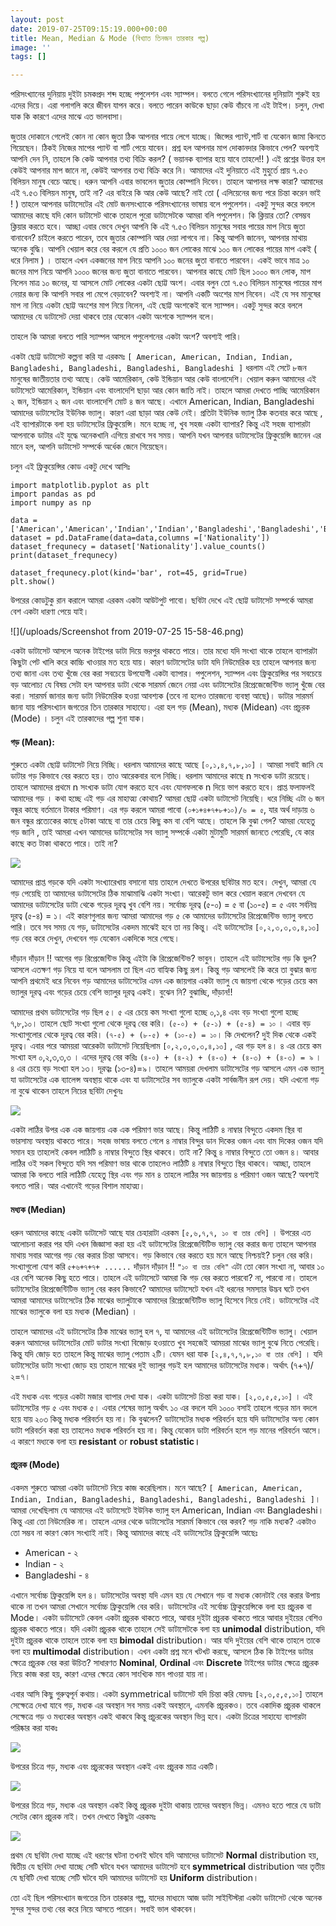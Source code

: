 ```yaml
---
layout: post
date: 2019-07-25T09:15:19.000+00:00
title: Mean, Median & Mode (বিখ্যাত তিনজন তারকার গল্প)
image: ''
tags: []

---
```

পরিসংখ্যানের দুনিয়ায় দুইটা চমকপ্রদ শব্দ হচ্ছে পপুলেশন এবং স্যাম্পল। বলতে গেলে পরিসংখ্যানের দুনিয়াটা শুরুই হয় এদের দিয়ে। এরা গলাগলি করে জীবন যাপন করে। বলতে পারেন কাউকে ছাড়া কেউ বাঁচবে না এই টাইপ। চলুন, দেখা যাক কি কারণে এদের মাঝে এত ভালবাসা।

জুতার দোকানে গেলেই কোন না কোন জুতা ঠিক আপনার পায়ে লেগে যাচ্ছে। জিন্সের প্যান্ট,শার্ট বা যেকোন জামা কিনতে গিয়েছেন। ঠিকই নিজের মাপের প্যান্ট বা শার্ট পেয়ে যাবেন। প্রশ্ন হল আপনার মাপ দোকানদার কিভাবে পেল? অবশ্যই আপনি দেন নি, তাহলে  কি কেউ আপনার তথ্য বিক্রি করল? ( ভয়ানক ব্যাপার হয়ে যাবে তাহলে!! ) এই প্রশ্নের উত্তর হল কেউই আপনার মাপ জানে না, কেউই আপনার তথ্য বিক্রি করে নি।  আমাদের এই দুনিয়াতে এই মুহুর্তে প্রায় ৭.৫৩ বিলিয়ন মানুষ বেচে আছে। ধরুন আপনি এবার ভাবলেন জুতার কোম্পানি দিবেন। তাহলে আপানর লক্ষ কারা? আমাদের এই ৭.৫৩ বিলিয়ন মানুষ, তাই না? এর বাইরে কি আর কেউ আছে? নাই তো ( এলিয়েনের জন্য পরে চিন্তা করেন ভাই ! ) তাহলে আপনার ডাটাসেটের এই মোট জনসংখ্যাকে পরিসংখ্যানের ভাষায় বলে পপুলেশন। একটু সুন্দর করে বললে আমাদের কাছে যদি কোন ডাটাসেট থাকে তাহলে পুরো ডাটাসেটকে আমরা বলি পপুলেশন। কি ক্লিয়ার তো? বেসম্ভব ক্লিয়ার করতে হবে। আচ্ছা এবার ভেবে দেখুন আপনি কি এই  ৭.৫৩ বিলিয়ন মানুষের সবার পায়ের মাপ নিয়ে জুতা বানাবেন? চাইলে করতে পারেন, তবে জুতার কোম্পানি আর দেয়া লাগবে না। কিন্তু আপনি জানেন, আপনার মাথায় অনেক বুদ্ধি। আপনি খেয়াল করে বের করলে যে প্রতি ১০০০ জন লোকের মাঝে ১০০ জন লোকের পায়ের মাপ একই ( ধরে নিলাম ) । তাহলে এখন একজনের মাপ নিয়ে আপনি ১০০ জনের জুতা বানাতে পারবেন। একই ভাবে  মাত্র ১০ জনের মাপ নিয়ে আপনি ১০০০ জনের জন্য জুতা বানাতে পারবেন। আপনার কাছে মোট ছিল ১০০০ জন লোক, মাপ নিলেন মাত্র ১০ জনের, যা আসলে মোট লোকের একটা ছোট্ট অংশ। এবার বলুন তো ৭.৫৩ বিলিয়ন মানুষের পায়ের মাপ নেয়ার জন্য কি আপনি সবার পা মেপে বেড়াবেন? অবশ্যই না। আপনি একটি অংশের মাপ নিবেন। এই যে সব মানুষের মাপ না নিয়ে একটা ছোট্ট অংশের মাপ নিয়ে নিলেন, এই ছোট্ট অংশকেই বলে স্যাম্পল। একটু সুন্দর করে বললে আমাদের যে ডাটাসেট দেয়া থাকবে তার যেকোন একটা অংশকে স্যাম্পল বলে।

তাহলে কি আমরা বলতে পারি স্যাম্পল আসলে পপুলেশনের একটা অংশ? অবশ্যই পারি।

একটা ছোট্ট ডাটাসেট কল্পনা করি যা এরকমঃ `[ American, American, Indian, Indian, Bangladeshi, Bangladeshi, Bangladeshi, Bangladeshi ]`  ধরলাম এই সেটে ৮জন মানুষের জাতীয়তার তথ্য আছে। কেউ আমেরিকান, কেউ ইন্ডিয়ান আর কেউ বাংলাদেশি। খেয়াল করুন আমাদের এই ডাটাসেটে আমেরিকান, ইন্ডিয়ান এবং বাংলাদেশি ছাড়া আর কোন জাতি নাই। তাহলে আমরা দেখতে পাচ্ছি আমেরিকান ২ জন, ইন্ডিয়ান ২ জন এবং বাংলাদেশি মোট ৪ জন আছে। এখানে American, Indian, Bangladeshi আমাদের ডাটাসেটের ইউনিক ভ্যালু। কারণ এরা ছাড়া আর কেউ নেই। প্রতিটা ইউনিক ভ্যালু ঠিক কতবার করে আছে , এই ব্যাপারটাকে বলা হয় ডাটাসেটের ফ্রিকুয়েন্সি। মনে হচ্ছে না, খুব সহজ একটা ব্যাপার? কিন্তু এই সহজ ব্যাপারটা আপনাকে ডাটার এই যুদ্ধে অনেকখানি এগিয়ে রাখবে সব সময়। আপনি যখন আপনার ডাটাসেটের ফ্রিকুয়েন্সি জানেন এর মানে হল, আপনি ডাটাসেট সম্পর্কে অর্ধেক জেনে গিয়েছেন।

চলুন এই ফ্রিকুয়েন্সির কোড একটু দেখে আসিঃ

    import matplotlib.pyplot as plt
    import pandas as pd
    import numpy as np
    
    data = ['American','American','Indian','Indian','Bangladeshi','Bangladeshi','Bangladeshi','Bangladeshi']
    dataset = pd.DataFrame(data=data,columns =['Nationality'])
    dataset_frequnecy = dataset['Nationality'].value_counts()
    print(dataset_frequnecy)
    
    dataset_frequnecy.plot(kind='bar', rot=45, grid=True)
    plt.show()

উপরের কোডটুকু রান করালে আমরা এরকম একটা আউটপুট পাবো। ছবিটা দেখে এই ছোট্ট ডাটাসেট সম্পর্কে আমরা বেশ একটা ধারণা পেয়ে যাই।

![](/uploads/Screenshot from 2019-07-25 15-58-46.png)

একটা ডাটাসেট আসলে অনেক টাইপের ডাটা দিয়ে ভরপুর থাকতে পারে। তার মধ্যে যদি সংখ্যা থাকে তাহলে ব্যাপারটা কিছুটা পেট খালি করে কাচ্চি খাওয়ার মত হয়ে যায়। কারণ ডাটাসেটের ডাটা যদি নিউমেরিক হয় তাহলে আপনার জন্য তথ্য জানা এবং তথ্য খুঁজে বের করা সবচেয়ে উপযোগী একটা ব্যাপার। পপুলেশন, স্যাম্পল এবং ফ্রিকুয়েন্সির পর সবচেয়ে বড় আলোচ্য যে বিষয় সেটা হল আপনার ডাটা থেকে সারমর্ম জেনে নেয়া এবং ডাটাসেটের রিপ্রেজেজেন্টিভ ভ্যালু খুঁজে বের করা। সারমর্ম জানার জন্য ডাটা নিউমেরিক হওয়া আবশ্যক (তবে না হলেও তারজন্যে ব্যবস্থা আছে)।  ডাটার সারমর্ম জানা যায় পরিসংখ্যান জগতের তিন তারকার সাহায্যে। এরা হল গড় (Mean), মধ্যক (Midean) এবং প্রচুরক (Mode) । চলুন এই তারকাদের গল্প শুনা যাক।

#### গড় (Mean):

শুরুতে একটা ছোট্ট ডাটাসেট নিয়ে নিচ্ছি। ধরলাম আমাদের কাছে আছে `[০,১,৪,৭,৮,১০]` । আমরা সবাই জানি যে ডাটার গড় কিভাবে বের করতে হয়। তাও আরেকবার বলে নিচ্ছি। ধরলাম আমাদের কাছে n সংখ্যক ডাটা রয়েছে। তাহলে আমাদের প্রথমে n সংখ্যক ডাটা যোগ করতে হবে এবং যোগফলকে n দিয়ে ভাগ করতে হবে। প্রাপ্ত ফলাফলই আমাদের গড় । কথা হচ্ছে এই গড় এর মাহাত্ম্য কোথায়? আমরা ছোট্ট একটা ডাটাসেট নিয়েছি। ধরে নিচ্ছি এটা ৬ জন বন্ধুর কাছে বর্তমানে টাকার পরিমাণ। এর গড় করলে আমরা পাবো `(০+১+৪+৭+৮+১০)/৬ = ৫`, যার অর্থ দাড়ায় ৬ জন বন্ধুর প্রত্যেকের কাছে ৫টাকা আছে বা তার চেয়ে কিছু কম বা বেশি আছে। তাহলে কি বুঝা গেল? আমরা যেহেতু গড় জানি , তাই আমরা এখন আমাদের ডাটাসেটের সব ভ্যালু সম্পর্কে একটা মুটামুটি সারমর্ম জানতে পেরেছি, যে কার কাছে কত টাকা থাকতে পারে। তাই না?

![](/uploads/s2m1_mean_center.svg)

আমাদের প্রাপ্ত গড়কে যদি একটা সংখ্যারেখায় বসানো যায় তাহলে দেখতে উপরের ছবিটার মত হবে। দেখুন, আমরা যে গড় পেয়েছি তা আমাদের ডাটাসেটের ঠিক মাঝামাঝি একটা সংখ্যা। আরেকটু ভাল করে খেয়াল করলে দেখবেন যে আমাদের ডাটাসেটের ডাটা থেকে গড়ের দূরত্ব খুব বেশি নয়। সর্বোচ্চ দূরত্ব (৫-০) = ৫ বা (১০-৫) = ৫ এবং সর্বনিম্ন দূরত্ব (৫-৪) =  ১। এই কারণগুলার জন্য আমরা আমাদের গড় ৫ কে আমাদের ডাটাসেটের রিপ্রেজেন্টিভ ভ্যালু বলতে পারি। তবে সব সময় যে গড়, ডাটাসেটের একদম মাঝেই হবে তা নয় কিন্তু। এই ডাটাসেটের  `[০,২,৩,৩,৩,৪,১৩]` গড় বের করে দেখুন, দেখবেন গড় যেকোন একদিকে সরে গেছে।

দাঁড়ান দাঁড়ান !! আগের গড় রিপ্রেজেন্টিভ কিন্তু এইটা কি রিপ্রেজেন্টিভ? ভাবুন। তাহলে এই ডাটাসেটের গড় কি ভুল?  আসলে এতক্ষণ গড় নিয়ে যা বলে আসলাম তা ছিল এত বাহ্যিক কিছু রূপ। কিন্তু গড় আসলেই কি করে তা বুঝার জন্য আপনি প্রথমেই ধরে নিবেন গড় আমাদের ডাটাসেটের এমন এক জায়গার একটা ভ্যালু যে জায়গা থেকে গড়ের চেয়ে কম ভ্যালুর দূরত্ব এবং গড়ের চেয়ে বেশি ভ্যালুর দূরত্ব একই। বুঝেন নি? বুঝাচ্ছি, দাঁড়ান!!

আমাদের প্রথম ডাটাসেটের গড় ছিল ৫। ৫ এর চেয়ে কম সংখ্যা গুলো হচ্ছে ০,১,৪ এবং বড় সংখ্যা গুলো হচ্ছে ৭,৮,১০। তাহলে ছোট সংখ্যা গুলো থেকে দূরত্ব বের করি। `(৫-০) + (৫-১) + (৫-৪) = ১০` । এবার বড় সংখ্যাগুলোর থেকে দূরত্ব বের করি। `(৭-৫) + (৮-৫) + (১০-৫) = ১০`। কি দেখলেন? দুই দিক থেকে একই দূরত্ব। এবার পরে আময়রা আরেকটা ডাটাসেট নিয়েছিলাম `[০,২,৩,৩,৩,৪,১৩]` , এর গড় হল ৪। ৪ এর চেয়ে কম সংখ্যা হল ০,২,৩,৩,৩ । এদের দূরত্ব বের করিঃ `(৪-০) + (৪-২) + (৪-৩) + (৪-৩) + (৪-৩) = ৯` । ৪ এর চেয়ে বড় সংখ্যা হল ১৩। দূরত্বঃ (১৩-৪)=৯। তাহলে আময়রা দেখলাম ডাটাসেটের গড় আসলে এমন এক ভ্যালু যা ডাটাসেটের এক ব্যালেন্স অবস্থায় থাকে এবং যা ডাটাসেটের সব ভ্যালুকে একটা সার্বজনীন রূপ দেয়। যদি এখনো গড় না বুঝে থাকেন তাহলে নিচের ছবিটা দেখুনঃ

![](/uploads/s2m1_mean_balance_point.svg)

একটা লাঠির উপর এক এক জায়গায় এক এক পরিমাণ ভার আছে। কিন্তু লাঠিটি ৪ নাম্বার বিন্দুতে একদম স্থির বা ভারসাম্য অবস্থায় থাকতে পারে। সহজ ভাষায় বলতে গেলে ৪ নাম্বার বিন্দুর ডান দিকের ওজন এবং বাম দিকের ওজন যদি সমান হয় তাহলেই কেবল লাঠিটি ৪ নাম্বার বিন্দুতে স্থির থাকবে। তাই না? কিন্তু ৪ নাম্বার বিন্দুতে তো ওজন ৪। আবার লাঠির ওই সকল বিন্দুতে যদি সম পরিমাণ ভার থাকে তাহলেও লাঠিটি ৪ নাম্বার বিন্দুতে স্থির থাকবে। আচ্ছা, তাহলে আমরা কি বলতে পারি লাঠিটি যেহেতু স্থির এবং গড় মান ৪ তাহলে লাঠির সব জায়গায় ৪ পরিমাণ ওজন আছে? অবশ্যই বলতে পারি। আর এখানেই গড়ের বিশাল মাহাত্ম্য।

#### মধ্যক (Median)

ধরুন আমাদের কাছে একটা ডাটাসেট আছে যার চেহারাটা এরকম `[৫,৬,৭,৭, ১০ বা তার বেশি]` । উপরের এত আলোচনা করার পর যদি এখন জিজ্ঞাসা করা হয় এই ডাটাসেটের রিপ্রেজেন্টিটিভ ভ্যালু বের করার জন্য তাহলে আপনার মাথায় সবার আগের গড় বের করার চিন্তা আসবে। গড় কিভাবে বের করতে হয় মনে আছে নিশ্চয়ই? চলুন বের করি। সংখ্যাগুলো যোগ করি `৫+৬+৭+৭+ ......` দাঁড়ান দাঁড়ান !! `"১০ বা তার বেশি"` এটা তো কোন সংখ্যা না, আবার ১০ এর বেশি অনেক কিছু হতে পারে। তাহলে এই ডাটাসেটে আমরা কি গড় বের করতে পারবো? না, পারবো না। তাহলে  ডাটাসেটের রিপ্রেজেন্টিটিভ ভ্যালু বের করব কিভাবে? আমাদের ডাটাসেটে যখন এই ধরনের সমস্যার উদ্ভব ঘটে তখন আমরা আমাদের ডাটাসেটের ঠিক মাঝের ভ্যালুটাকে আমাদের রিপ্রেজেন্টিটিভ ভ্যালু হিসেবে নিয়ে নেই। ডাটাসেটের এই মাঝের ভ্যালুকে বলা হয় মধ্যক (Median) ।

তাহলে আমাদের এই ডাটাসেটের ঠিক মাঝের ভ্যালু হল ৭, যা আমাদের এই ডাটাসেটের রিপ্রেজেন্টিটিভ ভ্যালু। খেয়াল করুন আমাদের ডাটাসেটের মোট ডাটার সংখ্যা বিজোড় হওয়াতে খুব সহজেই আময়রা মাঝের ভ্যালু বুঝে নিতে পেরেছি। কিন্তু যদি জোড় হত তাহলে কিন্তু মাঝের ভ্যালু পেতাম ২টি। যেমন ধরা যাক `[২,৪,৭,৭,৮,১০ বা তার বেশি]` । যদি ডাটাসেটের ডাটা সংখ্যা জোড় হয় তাহলে মাঝের দুই ভ্যালুর গড়ই হল আমাদের ডাটাসেটের মধ্যক। অর্থাৎ (৭+৭)/২=৭।

এই মধ্যক এবং গড়ের একটা মজার ব্যাপার দেখা যাক। একটা ডাটাসেট চিন্তা করা যাক। `[২,৩,৫,৫,১০]` । এই ডাটাসেটের গড় ৫ এবং মধ্যক ৫। এবার শেষের ভ্যালু অর্থাৎ ১০ এর বদলে যদি ১০০০ বসাই তাহলে গড়ের মান বদলে হয়ে যায় ২০৩ কিন্তু মধ্যক পরিবর্তন হয় না। কি বুঝলেন? ডাটাসেটের মধ্যক পরিবর্তন হয়ে যদি ডাটাসেটের অন্য কোন ডাটা পরিবর্তন করা হয় তাহলেও মধ্যক পরিবর্তন হয় না। কিন্তু যেকোন ডাটা পরিবর্তন হলে গড় মানের পরিবর্তন আসে। এ কারণে মধ্যকে বলা হয় **resistant** or **robust statistic।**

#### প্রচুরক  (Mode)

একদম শুরুতে আমরা একটা ডাটাসেট নিয়ে কাজ করেছিলাম। মনে আছে? `[ American, American, Indian, Indian, Bangladeshi, Bangladeshi, Bangladeshi, Bangladeshi ]`। আমরা দেখেছিলাম যে আমাদের এই ডাটাসেটে ইউনিক ভ্যালু হল American, Indian এবং Bangladeshi। কিন্তু এরা তো নিউমেরিক না। তাহলে এদের থেকে ডাটাসেটের সারমর্ম কিভাবে বের করব? গড় নাকি মধ্যক? একটাও তো সম্ভব না কারণ কোন সংখ্যাই নাই। কিন্তু আমাদের কাছে এই ডাটাসেটের ফ্রিকুয়েন্সি আছেঃ

* American - ২ 
*  Indian - ২ 
* Bangladeshi - ৪

এখানে সর্বোচ্চ ফ্রিকুয়েন্সি হল ৪। ডাটাসেটের অবস্থা যদি এমন হয় যে সেখানে গড় বা মধ্যক কোনটাই বের করার উপায় থাকে না তখন আমরা সেখানে সর্বোচ্চ ফ্রিকুয়েন্সি বের করি। ডাটাসেটের এই সর্বোচ্চ ফ্রিকুয়েন্সিকে বলা হয় প্রচুরক বা Mode। একটা ডাটাসেটে কেবল একটা প্রচুরক থাকতে পারে, আবার দুইটা প্রচুরক থাকতে পারে আবার দুইয়ের বেশিও প্রচুরক থাকতে পারে। যদি একটা প্রচুরক থাকে তাহলে সেই ডাটাসেটকে বলা হয় **unimodal** distribution, যদি দুইটা প্রচুরক থাকে তাহলে তাকে বলা হয় **bimodal** distribution। আর যদি দুইয়ের বেশি থাকে তাহলে তাকে বলা হয় **multimodal** distribution। এখন একটা প্রশ্ন মনে খটখট করছে, আসলে ঠিক কি টাইপের ডাটার ক্ষেত্রে প্রচুরক বের করা উচিত? সাধারণত **Nominal**, **Ordinal** এবং **Discrete** টাইপের ডাটার ক্ষেত্রে প্রচুরক নিয়ে কাজ করা হয়, কারণ এদের ক্ষেত্রে কোন সাংখ্যিক মান পাওয়া যায় না।

এবার আসি কিছু গুরুত্বপূর্ন কথায়। একটা symmetrical ডাটাসেট যদি চিন্তা করি যেমনঃ `[২,৩,৫,৫,১০]` তাহলে সেক্ষেত্রে দেখা যাবে গড়, মধ্যক এর অবস্থান সব সময় একই অবস্থানে, এমনকি প্রচুরকও। তবে একাদিক প্রচুরক থাকলে সেক্ষেত্রে গড় ও মধ্যকের অবস্থান একই থাকবে কিন্তু প্রচুরকের অবস্থান ভিন্ন হবে। একটা চিত্রের সাহায্যে ব্যাপারটা পরিষ্কার করা যাকঃ

![](/uploads/s2m3_normal.svg)

উপরের চিত্রে গড়, মধ্যক এবং প্রচুরকের অবস্থান একই এবং প্রচুরক মাত্র একটি।

![](/uploads/s2m3_two_modes.svg)

উপরের চিত্রে গড়, মধ্যক এর অবস্থান একই কিন্তু প্রচুরক দুইটা থাকায় তাদের অবস্থান ভিন্ন। এমনও হতে পারে যে ডাটা সেটের কোন প্রচুরক নাই। তখন দেখতে কিছুটা এরকমঃ

![](/uploads/s2m3_uniform.svg)

প্রথম যে ছবিটা দেখা যাচ্ছে এই ধরণের ঘটনা তখনই ঘটবে যদি আমাদের ডাটাসেট **Normal** distribution হয়, দ্বিতীয় যে ছবিটা দেখা যাচ্ছে সেটি ঘটবে যখন আমাদের ডাটাসেট হবে  **symmetrical** distribution আর তৃতীয় যে ছবিটি দেখা যাচ্ছে সেটি ঘটবে যদি আমাদের ডাটাসেট হয় **Uniform** distribution।

তো এই ছিল পরিসংখ্যান জগতের তিন তারকার গল্প, যাদের মাধ্যমে আজ ডাটা সাইন্টিস্টরা একটা ডাটাসেট থেকে অনেক সুন্দর সুন্দর তথ্য বের করে নিয়ে আসতে পারেন। সবাই ভাল থাকবেন।